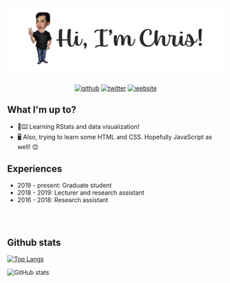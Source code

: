 


![A graduate student focusing on agricultural economics and development.](https://github.com/chris-allones/chris-allones/blob/main/photo/banner-2.jpg)

<br>

<div align="center">
<a href="https://github.com/chris-allones"><img  src='https://cdn.jsdelivr.net/npm/simple-icons@3.0.1/icons/github.svg' alt='github' height='40'></a>
<a href="https://twitter.com/Topenomics"><img src='https://cdn.jsdelivr.net/npm/simple-icons@3.0.1/icons/twitter.svg' alt='twitter' height='40'></a>
<a href="https://www.not-yet-ready-but-soon.com"><img src='https://cdn.jsdelivr.net/npm/simple-icons@3.0.1/icons/icloud.svg' alt='website' height='40'></a>
</div>


## What I'm up to?

- 💾⌨️ Learning RStats and data visualization!
- 🖥️ Also, trying to learn some HTML and CSS. Hopefully JavaScript as well! 😊

## Experiences
- 2019 - present: Graduate student
- 2018 - 2019: Lecturer and research assistant
- 2016 - 2018: Research assistant


<br>
<br>

## Github stats

[![Top Langs](https://github-readme-stats.vercel.app/api/top-langs/?username=chris-allones)](https://github.com/anuraghazra/github-readme-stats)

![GitHub stats](https://github-readme-stats.vercel.app/api?username=chris-allones&show_icons=true)  

